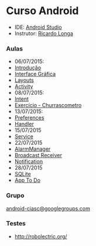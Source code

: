 # Curso Android #

* IDE: [Android Studio](https://developer.android.com/sdk/index.html)
* Instrutor: [Ricardo Longa](https://github.com/ricardolonga)

### Aulas ###

* 06/07/2015:
 * [Introdução](http://goo.gl/FUEwNl)
 * [Interface Gráfica](http://goo.gl/bDFWjU)
 * [Layouts](http://goo.gl/bO57Ir)
 * [Activity](http://goo.gl/zr7MVd)
* 08/07/2015:
 * [Intent](http://goo.gl/NQ2tm7)
 * [Exercício - Churrascometro](http://goo.gl/1NnW1V)
* 13/07/2015:
 * [Preferences](http://goo.gl/anL6zo)
 * [Handler](http://goo.gl/Gueo2O)
* 15/07/2015
 * [Service](http://goo.gl/y32x8u)
* 22/07/2015
 * [AlarmManager](http://slides.com/ricardolonga/alarmmanager#/)
 * [Broadcast Receiver](http://slides.com/ricardolonga/broadcastreceiver#/)
 * [Notification](http://slides.com/ricardolonga/notification#/)
* 28/07/2015
 * [SQLite](http://slides.com/ricardolonga/sqlite#/)
 * [App To Do](http://slides.com/ricardolonga/todo#/)


### Grupo ###

android-ciasc@googlegroups.com

### Testes ###

* http://robolectric.org/
